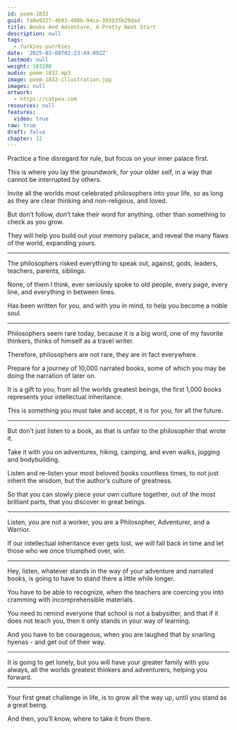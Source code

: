 ```yaml
---
id: poem-1832
guid: fa8e9227-4b93-498b-94ca-303935b29dad
title: Books And Adventure, A Pretty Neat Start
description: null
tags:
  - furkies-purrkies
date: '2025-03-08T02:23:49.092Z'
lastmod: null
weight: 183200
audio: poem-1832.mp3
image: poem-1832-illustration.jpg
images: null
artwork:
  - https://catpea.com
resources: null
features:
  video: true
raw: true
draft: false
chapter: 12
---
```


Practice a fine disregard for rule,
but focus on your inner palace first.

This is where you lay the groundwork,
for your older self, in a way that cannot be interrupted by others.

Invite all the worlds most celebrated philosophers into your life,
so as long as they are clear thinking and non-religious, and loved.

But don’t follow, don’t take their word for anything.
other than something to check as you grow.

They will help you build out your memory palace,
and reveal the many flaws of the world, expanding yours.

---

The philosophers risked everything to speak out,
against, gods, leaders, teachers, parents, siblings.

None, of them I think, ever seriously spoke to old people,
every page, every line, and everything in between lines.

Has been written for you, and with you in mind,
to help you become a noble soul.

---

Philosophers seem rare today, because it is a big word,
one of my favorite thinkers, thinks of himself as a travel writer.

Therefore, philosophers are not rare,
they are in fact everywhere.

Prepare for a journey of 10,000 narrated books,
some of which you may be doing the narration of later on.

It is a gift to you, from all the worlds greatest beings,
the first 1,000 books represents your intellectual inheritance.

This is something you must take and accept,
it is for you, for all the future.

---

But don’t just listen to a book,
as that is unfair to the philosopher that wrote it.

Take it with you on adventures, hiking, camping,
and even walks, jogging and bodybuilding.

Listen and re-listen your most beloved books countless times,
to not just inherit the wisdom, but the author’s culture of greatness.

So that you can slowly piece your own culture together,
out of the most brilliant parts, that you discover in great beings.

---

Listen, you are not a worker,
you are a Philosopher, Adventurer, and a Warrior.

If our intellectual inheritance ever gets lost,
we will fall back in time and let those who we once triumphed over, win.

---

Hey, listen, whatever stands in the way of your adventure and narrated books,
is going to have to stand there a little while longer.

You have to be able to recognize,
when the teachers are coercing you into cramming with incomprehensible materials.

You need to remind everyone that school is not a babysitter,
and that if it does not teach you, then it only stands in your way of learning.

And you have to be courageous,
when you are laughed that by snarling hyenas - and get out of their way.

---

It is going to get lonely, but you will have your greater family with you always,
all the worlds greatest thinkers and adventurers, helping you forward.

---

Your first great challenge in life, is to grow all the way up,
until you stand as a great being.

And then, you’ll know,
where to take it from there.
